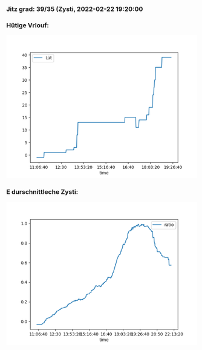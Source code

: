 ### Jitz grad: 39/35 (Zysti, 2022-02-22 19:20:00

### Hütige Vrlouf:
![Graph](Today.png)

### E durschnittleche Zysti:
![Graph](Zysti.png)